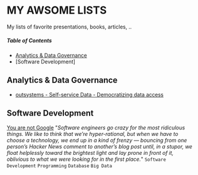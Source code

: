 # MY AWSOME LISTS
My lists of favorite presentations, books, articles, ..

##### Table of Contents
- [Analytics & Data Governance](#analytics--data-governance)  
- [Software Development]


## Analytics & Data Governance
- [outsystems - Self-service Data - Democratizing data access](https://github.com/powerbi-portugal/Apresentacoes/blob/master/PBIPT_5/PBIPT%205%20-%20OutSystems.pdf)

## Software Development
[You are not Google](https://blog.bradfieldcs.com/you-are-not-google-84912cf44afb) "_Software engineers go crazy for the most ridiculous things. We like to think that we’re hyper-rational, but when we have to choose a technology, we end up in a kind of frenzy — bouncing from one person’s Hacker News comment to another’s blog post until, in a stupor, we float helplessly toward the brightest light and lay prone in front of it, oblivious to what we were looking for in the first place._" `Software Development` `Programming` `Database` `Big Data`
